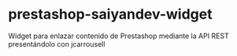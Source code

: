 prestashop-saiyandev-widget
===========================

Widget para enlazar contenido de Prestashop mediante la API REST presentándolo con jcarrousell
